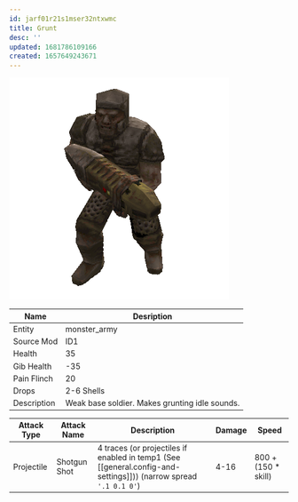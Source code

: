 ```yaml
---
id: jarf01r21s1mser32ntxwmc
title: Grunt
desc: ''
updated: 1681786109166
created: 1657649243671
---
```

![Monster Picture](assets/img/grunt.png)

|Name  |Desription|
|------|-------------|
|Entity|monster_army|
|Source Mod|ID1|
|Health|35|
|Gib Health|-35|
|Pain Flinch|20|
|Drops|2-6 Shells|
|Description|Weak base soldier.  Makes grunting idle sounds.|

|Attack Type|Attack Name|Description                                         |Damage|Speed|
|-----------|-----------|----------------------------------------------------|------|-----|
|Projectile |Shotgun Shot|4 traces (or projectiles if enabled in temp1 (See [[general.config-and-settings]])) (narrow spread `'.1 0.1 0'`)|4-16|800 + (150 * skill)|
